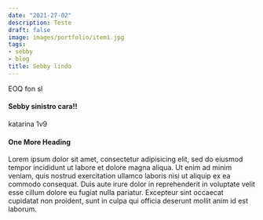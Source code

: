 ```yaml
---
date: "2021-27-02"
description: Teste
draft: false
image: images/portfolio/item1.jpg
tags:
- sebby
- blog
title: Sebby lindo
---
```


EOQ fon sl


#### Sebby sinistro cara!!

katarina 1v9

#### One More Heading

Lorem ipsum dolor sit amet, consectetur adipisicing elit, sed do eiusmod tempor incididunt ut labore
et dolore magna aliqua. Ut enim ad minim veniam, quis nostrud exercitation ullamco laboris nisi ut aliquip
ex ea commodo consequat. Duis aute irure dolor in reprehenderit in voluptate velit esse cillum dolore eu
fugiat nulla pariatur. Excepteur sint occaecat cupidatat non proident, sunt in culpa qui officia deserunt
mollit anim id est laborum.
